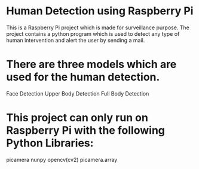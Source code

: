# Human Detection using Raspberry Pi
This is a Raspberry Pi project which is made for surveillance purpose.
The project contains a python program which is used to detect any type of human intervention and alert the user by sending a mail.

# There are three models which are used for the human detection.
Face Detection
Upper Body Detection
Full Body Detection


# This project can only run on Raspberry Pi with the following Python Libraries:
 picamera
 nunpy
 opencv(cv2)
 picamera.array

